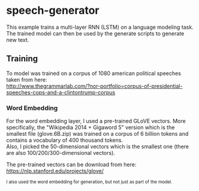 # speech-generator
This example trains a multi-layer RNN (LSTM) on a language modeling task.  <br/>The trained model can then be used by the generate scripts to generate new text.


## Training
To model was trained on a corpus of 1080 american political speeches taken from here:  
http://www.thegrammarlab.com/?nor-portfolio=corpus-of-presidential-speeches-cops-and-a-clintontrump-corpus


### Word Embedding
For the word embedding layer, I used a pre-trained GLoVE vectors. 
More specifically, the "Wikipedia 2014 + Gigaword 5" version which is the smallest file (glove.6B.zip) was trained on a 
corpus of 6 billion tokens and contains a vocabulary of 400 thousand tokens.  
Also, I picked the 50-dimensional vectors which is the smallest one (there are also 100/200/300-dimensional vectors). 

The pre-trained vectors can be download from here:  
https://nlp.stanford.edu/projects/glove/

<sub>I also used the word embedding for generation, but not just as part of the model.</sub>

 
